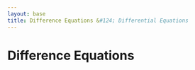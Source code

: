 ```yaml
---
layout: base
title: Difference Equations &#124; Differential Equations
---
```


# Difference Equations
